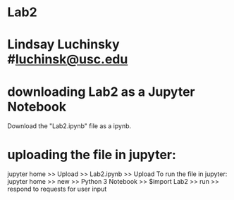 # Lab2
# Lindsay Luchinsky #luchinsk@usc.edu

# downloading Lab2 as a Jupyter Notebook
Download the "Lab2.ipynb" file as a ipynb.

# uploading the file in jupyter: 
jupyter home >> Upload >> Lab2.ipynb >> Upload To run the file in jupyter: jupyter home >> new >> Python 3 Notebook >> $import Lab2 >> run >> respond to requests for user input 
